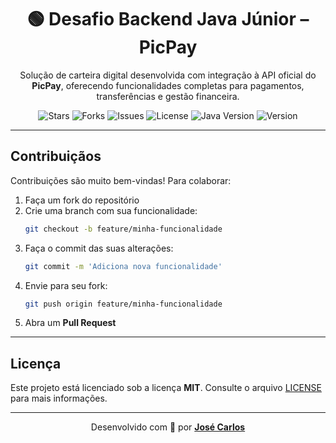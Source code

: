 <h1 align="center">🟢 Desafio Backend Java Júnior – PicPay</h1>

<p align="center">
  Solução de carteira digital desenvolvida com integração à API oficial do <br />
  <strong>PicPay</strong>, oferecendo funcionalidades completas para pagamentos, transferências e gestão financeira.
</p>

<div align="center">
  <img src="https://img.shields.io/github/stars/carlos0ff/picpay-digital-wallet?style=for-the-badge&color=yellow" alt="Stars">
  <img src="https://img.shields.io/github/forks/carlos0ff/picpay-digital-wallet?style=for-the-badge&color=blue" alt="Forks">
  <img src="https://img.shields.io/github/issues/carlos0ff/picpay-digital-wallet?style=for-the-badge&color=green" alt="Issues">
  <img src="https://img.shields.io/badge/license-MIT-green?style=for-the-badge&logo=open-source-initiative" alt="License">
  <img src="https://img.shields.io/badge/Java-17+-orange?style=for-the-badge&logo=openjdk" alt="Java Version">
  <img src="https://img.shields.io/badge/Version-1.0.0-blue?style=for-the-badge" alt="Version">
</div>

---

## Contribuiçãos

Contribuições são muito bem-vindas! Para colaborar:

1. Faça um fork do repositório
2. Crie uma branch com sua funcionalidade:
   ```bash
   git checkout -b feature/minha-funcionalidade
   ```
3. Faça o commit das suas alterações:
   ```bash
   git commit -m 'Adiciona nova funcionalidade'
   ```
4. Envie para seu fork:
   ```bash
   git push origin feature/minha-funcionalidade
   ```
5. Abra um **Pull Request**

---

## Licença

Este projeto está licenciado sob a licença **MIT**. Consulte o arquivo [LICENSE](LICENSE) para mais informações.

---

<p align="center">
  Desenvolvido com 💚 por <a href="https://github.com/carlos0ff" target="_blank"><strong>José Carlos</strong></a>
</p>
